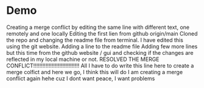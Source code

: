 # Demo
Creating a merge conflict by editing the same line with different text, one remotely and one locally
Editing the first lien from github
origin/main
Cloned the repo and changing the readme file from terminal.
I have edited this using the git website.
Adding a line to the readme file
Adding few more lines but this time from the github website / gui and checking if the changes are reflected in my local machine or not.
RESOLVED THE MERGE CONFLICT!!!!!!!!!!!!!!!!!!!!!!!!!!!!!!
All I have to do write this line here to create a merge colfict and here we go, I think this will do
I am creating a merge conflict again hehe cuz I dont want peace, I want problems


